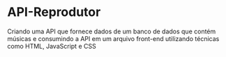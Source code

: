 # API-Reprodutor
 Criando uma API que fornece dados de um banco de dados que contém músicas e consumindo a API em um arquivo front-end utilizando técnicas como HTML, JavaScript e CSS
